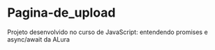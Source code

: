 # Pagina-de_upload
Projeto desenvolvido no curso de JavaScript: entendendo promises e async/await da ALura
